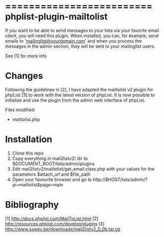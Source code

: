 =========================
phplist-plugin-mailtolist
=========================


If you want to be able to send messages to your lists via your favorite email client, you will need this plugin.
When installed, you can, for example, send emails to 'mailinglist@yourdomain.com' and when you process the messages in the admin section, they will be sent to your mailinglist users.

See [1] for more info


Changes
=======

Following the guidelines in [2], I have adapted the mailtolist v2 plugin for phpList [3] to work with the latest version of phpList.
It is now possible to initialize and use the plugin from the admin web interface of phpList.

Files modified:
 - mailtolist.php


Installation
============

1. Clone this repo
2. Copy everything in mail2listv2/ dir to $DOCUMENT_ROOT/lists/admin/plugins 
3. Edit mail2listv2/mailtolist/get_email.class.php with your values for the parameters $attach_url and $file_path
4. Open your favourite browser and go to http://$HOST/lists/admin/?pi=mailtolist&page=main


Bibliography
============

[1] http://docs.phplist.com/MailToList.html
[2] http://resources.phplist.com/develop/plugins
[3] http://www.sawey.be/downloads/mail2listv2_0_0b.tar.gz
